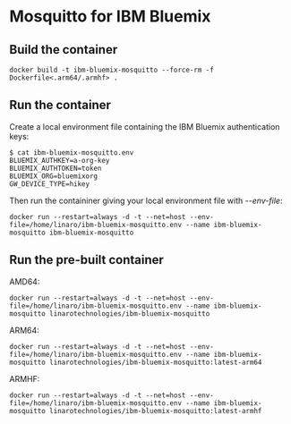 # Mosquitto for IBM Bluemix

## Build the container

```
docker build -t ibm-bluemix-mosquitto --force-rm -f Dockerfile<.arm64/.armhf> .
```

## Run the container

Create a local environment file containing the IBM Bluemix authentication keys:

```
$ cat ibm-bluemix-mosquitto.env
BLUEMIX_AUTHKEY=a-org-key
BLUEMIX_AUTHTOKEN=token
BLUEMIX_ORG=bluemixorg
GW_DEVICE_TYPE=hikey
```

Then run the containiner giving your local environment file with *--env-file*:

```
docker run --restart=always -d -t --net=host --env-file=/home/linaro/ibm-bluemix-mosquitto.env --name ibm-bluemix-mosquitto ibm-bluemix-mosquitto
```

## Run the pre-built container

AMD64:

```
docker run --restart=always -d -t --net=host --env-file=/home/linaro/ibm-bluemix-mosquitto.env --name ibm-bluemix-mosquitto linarotechnologies/ibm-bluemix-mosquitto
```

ARM64:

```
docker run --restart=always -d -t --net=host --env-file=/home/linaro/ibm-bluemix-mosquitto.env --name ibm-bluemix-mosquitto linarotechnologies/ibm-bluemix-mosquitto:latest-arm64
```

ARMHF:

```
docker run --restart=always -d -t --net=host --env-file=/home/linaro/ibm-bluemix-mosquitto.env --name ibm-bluemix-mosquitto linarotechnologies/ibm-bluemix-mosquitto:latest-armhf
```
